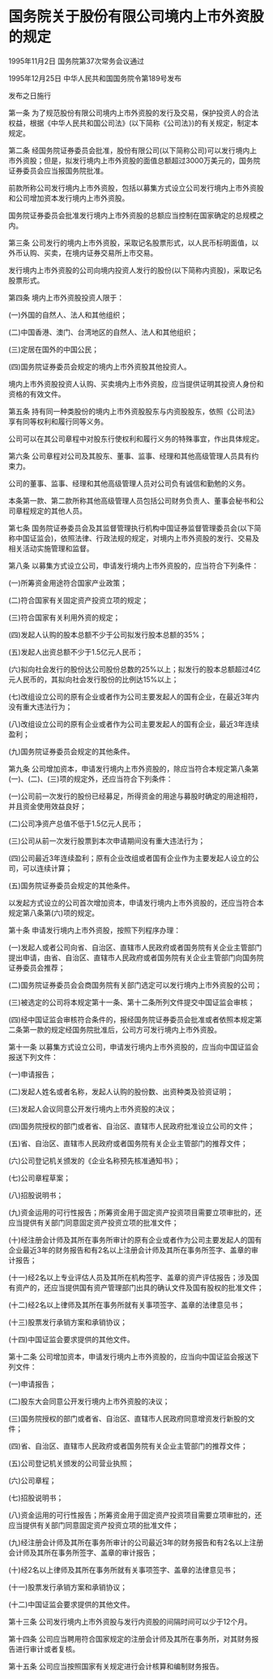 # 国务院关于股份有限公司境内上市外资股的规定

1995年11月2日 国务院第37次常务会议通过

1995年12月25日 中华人民共和国国务院令第189号发布

发布之日施行

<!-- INFO END -->

第一条 为了规范股份有限公司境内上市外资股的发行及交易，保护投资人的合法权益，根据《中华人民共和国公司法》(以下简称《公司法》)的有关规定，制定本规定。

第二条 经国务院证券委员会批准，股份有限公司(以下简称公司)可以发行境内上市外资股；但是，拟发行境内上市外资股的面值总额超过3000万美元的，国务院证券委员会应当报国务院批准。

前款所称公司发行境内上市外资股，包括以募集方式设立公司发行境内上市外资股和公司增加资本发行境内上市外资股。

国务院证券委员会批准发行境内上市外资股的总额应当控制在国家确定的总规模之内。

第三条 公司发行的境内上市外资股，采取记名股票形式，以人民币标明面值，以外币认购、买卖，在境内证券交易所上市交易。

发行境内上市外资股的公司向境内投资人发行的股份(以下简称内资股)，采取记名股票形式。

第四条 境内上市外资股投资人限于：

(一)外国的自然人、法人和其他组织；

(二)中国香港、澳门、台湾地区的自然人、法人和其他组织；

(三)定居在国外的中国公民；

(四)国务院证券委员会规定的境内上市外资股其他投资人。

境内上市外资股投资人认购、买卖境内上市外资股，应当提供证明其投资人身份和资格的有效文件。

第五条 持有同一种类股份的境内上市外资股股东与内资股股东，依照《公司法》享有同等权利和履行同等义务。

公司可以在其公司章程中对股东行使权利和履行义务的特殊事宜，作出具体规定。

第六条 公司章程对公司及其股东、董事、监事、经理和其他高级管理人员具有约束力。

公司的董事、监事、经理和其他高级管理人员对公司负有诚信和勤勉的义务。

本条第一款、第二款所称其他高级管理人员包括公司财务负责人、董事会秘书和公司章程规定的其他人员。

第七条 国务院证券委员会及其监督管理执行机构中国证券监督管理委员会(以下简称中国证监会)，依照法律、行政法规的规定，对境内上市外资股的发行、交易及相关活动实施管理和监督。

第八条 以募集方式设立公司，申请发行境内上市外资股的，应当符合下列条件：

(一)所筹资金用途符合国家产业政策；

(二)符合国家有关固定资产投资立项的规定；

(三)符合国家有关利用外资的规定；

(四)发起人认购的股本总额不少于公司拟发行股本总额的35%；

(五)发起人出资总额不少于1.5亿元人民币；

(六)拟向社会发行的股份达公司股份总数的25%以上；拟发行的股本总额超过4亿元人民币的，其拟向社会发行股份的比例达15%以上；

(七)改组设立公司的原有企业或者作为公司主要发起人的国有企业，在最近3年内没有重大违法行为；

(八)改组设立公司的原有企业或者作为公司主要发起人的国有企业，最近3年连续盈利；

(九)国务院证券委员会规定的其他条件。

第九条 公司增加资本，申请发行境内上市外资股的，除应当符合本规定第八条第(一)、(二)、(三)项的规定外，还应当符合下列条件：

(一)公司前一次发行的股份已经募足，所得资金的用途与募股时确定的用途相符，并且资金使用效益良好；

(二)公司净资产总值不低于1.5亿元人民币；

(三)公司从前一次发行股票到本次申请期间没有重大违法行为；

(四)公司最近3年连续盈利；原有企业改组或者国有企业作为主要发起人设立的公司，可以连续计算；

(五)国务院证券委员会规定的其他条件。

以发起方式设立的公司首次增加资本，申请发行境内上市外资股的，还应当符合本规定第八条第(六)项的规定。

第十条 申请发行境内上市外资股，按照下列程序办理：

(一)发起人或者公司向省、自治区、直辖市人民政府或者国务院有关企业主管部门提出申请，由省、自治区、直辖市人民政府或者国务院有关企业主管部门向国务院证券委员会推荐；

(二)国务院证券委员会会商国务院有关部门选定可以发行境内上市外资股的公司；

(三)被选定的公司将本规定第十一条、第十二条所列文件提交中国证监会审核；

(四)经中国证监会审核符合条件的，报经国务院证券委员会批准或者依照本规定第二条第一款的规定经国务院批准后，公司方可发行境内上市外资股。

第十一条 以募集方式设立公司，申请发行境内上市外资股的，应当向中国证监会报送下列文件：

(一)申请报告；

(二)发起人姓名或者名称，发起人认购的股份数、出资种类及验资证明；

(三)发起人会议同意公开发行境内上市外资股的决议；

(四)国务院授权的部门或者省、自治区、直辖市人民政府批准设立公司的文件；

(五)省、自治区、直辖市人民政府或者国务院有关企业主管部门的推荐文件；

(六)公司登记机关颁发的《企业名称预先核准通知书》；

(七)公司章程草案；

(八)招股说明书；

(九)资金运用的可行性报告；所筹资金用于固定资产投资项目需要立项审批的，还应当提供有关部门同意固定资产投资立项的批准文件；

(十)经注册会计师及其所在事务所审计的原有企业或者作为公司主要发起人的国有企业最近3年的财务报告和有2名以上注册会计师及其所在事务所签字、盖章的审计报告；

(十一)经2名以上专业评估人员及其所在机构签字、盖章的资产评估报告；涉及国有资产的，还应当提供国有资产管理部门出具的确认文件及国有股权的批准文件；

(十二)经2名以上律师及其所在事务所就有关事项签字、盖章的法律意见书；

(十三)股票发行承销方案和承销协议；

(十四)中国证监会要求提供的其他文件。

第十二条 公司增加资本，申请发行境内上市外资股的，应当向中国证监会报送下列文件：

(一)申请报告；

(二)股东大会同意公开发行境内上市外资股的决议；

(三)国务院授权的部门或者省、自治区、直辖市人民政府同意增资发行新股的文件；

(四)省、自治区、直辖市人民政府或者国务院有关企业主管部门的推荐文件；

(五)公司登记机关颁发的公司营业执照；

(六)公司章程；

(七)招股说明书；

(八)资金运用的可行性报告；所筹资金用于固定资产投资项目需要立项审批的，还应当提供有关部门同意固定资产投资立项的批准文件；

(九)经注册会计师及其所在事务所审计的公司最近3年的财务报告和有2名以上注册会计师及其所在事务所签字、盖章的审计报告；

(十)经2名以上律师及其所在事务所就有关事项签字、盖章的法律意见书；

(十一)股票发行承销方案和承销协议；

(十二)中国证监会要求提供的其他文件。

第十三条 公司发行境内上市外资股与发行内资股的间隔时间可以少于12个月。

第十四条 公司应当聘用符合国家规定的注册会计师及其所在事务所，对其财务报告进行审计或者复核。

第十五条 公司应当按照国家有关规定进行会计核算和编制财务报告。

